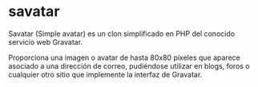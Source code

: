 savatar
=======

Savatar (Simple avatar) es un clon simplificado en PHP del conocido servicio web Gravatar.

Proporciona una imagen o avatar de hasta 80x80 píxeles que aparece asociado a una dirección de correo, pudiéndose utilizar en blogs, foros o cualquier otro sitio que implemente la interfaz de Gravatar.
